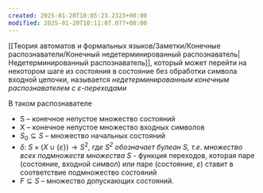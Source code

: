 ```yaml
---
created: 2025-01-20T10:05:23.2323+00:00
modified: 2025-01-20T10:11:07.077+00:00
---
```

[[Теория автоматов и формальных языков/Заметки/Конечные распознаватели/Конечный недетерминированный распознаватель|Недетерминированный распознаватель]], который может перейти на некотором шаге из состояния в состояние без обработки символа входной цепочки, называется *недетерминированным конечным распознавателем с $\varepsilon$-переходами*

В таком распознавателе
* S – конечное непустое множество состояний 
* X – конечное непустое множество входных символов
* $S_0 \subseteq S$ – множество начальных состояний
* $\delta$: $S \times (X \cup \{\varepsilon\}) \rightarrow S^2$, *где $S^2$ обозначает булеан $S$, т.е. множество всех подмножеств множества $S$* - функция переходов, которая паре (состояние, входной символ) или паре (состояние, $\varepsilon$) ставит в соответствие подмножество состояний
* $F \subseteq S$ – множество допускающих состояний.
